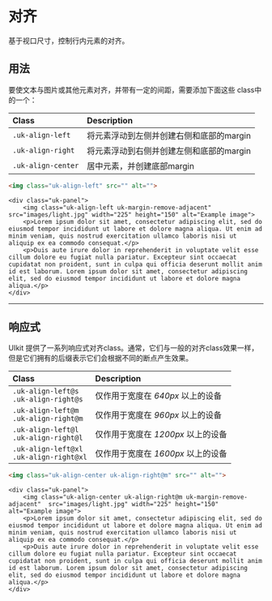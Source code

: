 # 对齐

<p class="uk-text-lead">基于视口尺寸，控制行内元素的对齐。</p>

## 用法

要使文本与图片或其他元素对齐，并带有一定的间距，需要添加下面这些 class中的一个：

| Class              | Description                                                         |
|:-------------------|:--------------------------------------------------------------------|
| `.uk-align-left`   | 将元素浮动到左侧并创建右侧和底部的margin |
| `.uk-align-right`  | 将元素浮动到右侧并创建左侧和底部的margin |
| `.uk-align-center` | 居中元素，并创建底部margin                      |

```html
<img class="uk-align-left" src="" alt="">
```

```example
<div class="uk-panel">
    <img class="uk-align-left uk-margin-remove-adjacent" src="images/light.jpg" width="225" height="150" alt="Example image">
    <p>Lorem ipsum dolor sit amet, consectetur adipiscing elit, sed do eiusmod tempor incididunt ut labore et dolore magna aliqua. Ut enim ad minim veniam, quis nostrud exercitation ullamco laboris nisi ut aliquip ex ea commodo consequat.</p>
    <p>Duis aute irure dolor in reprehenderit in voluptate velit esse cillum dolore eu fugiat nulla pariatur. Excepteur sint occaecat cupidatat non proident, sunt in culpa qui officia deserunt mollit anim id est laborum. Lorem ipsum dolor sit amet, consectetur adipiscing elit, sed do eiusmod tempor incididunt ut labore et dolore magna aliqua.</p>
</div>
```

***

## 响应式

UIkit 提供了一系列响应式对齐class。通常，它们与一般的对齐class效果一样，但是它们拥有的后缀表示它们会根据不同的断点产生效果。

| Class                                        | Description                                        |
|:---------------------------------------------|:---------------------------------------------------|
| `.uk-align-left@s`<br> `.uk-align-right@s`   | 仅作用于宽度在 _640px_ 以上的设备 |
| `.uk-align-left@m`<br> `.uk-align-right@m`   | 仅作用于宽度在 _960px_ 以上的设备  |
| `.uk-align-left@l`<br> `.uk-align-right@l`   | 仅作用于宽度在 _1200px_ 以上的设备 |
| `.uk-align-left@xl`<br> `.uk-align-right@xl` | 仅作用于宽度在 _1600px_ 以上的设备 |

```html
<img class="uk-align-center uk-align-right@m" src="" alt="">
```

```example
<div class="uk-panel">
    <img class="uk-align-center uk-align-right@m uk-margin-remove-adjacent"  src="images/light.jpg" width="225" height="150" alt="Example image">
    <p>Lorem ipsum dolor sit amet, consectetur adipiscing elit, sed do eiusmod tempor incididunt ut labore et dolore magna aliqua. Ut enim ad minim veniam, quis nostrud exercitation ullamco laboris nisi ut aliquip ex ea commodo consequat.</p>
    <p>Duis aute irure dolor in reprehenderit in voluptate velit esse cillum dolore eu fugiat nulla pariatur. Excepteur sint occaecat cupidatat non proident, sunt in culpa qui officia deserunt mollit anim id est laborum. Lorem ipsum dolor sit amet, consectetur adipiscing elit, sed do eiusmod tempor incididunt ut labore et dolore magna aliqua.</p>
</div>
```
